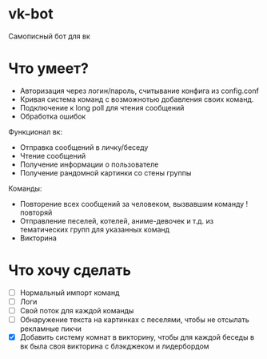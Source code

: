 # vk-bot
Самописный бот для вк

# Что умеет?

  - Авторизация через логин/пароль, считывание конфига из config.conf
  - Кривая система команд с возможнотью добавления своих команд.
  - Подключение к long poll для чтения сообщений
  - Обработка ошибок

Функционал вк:
  - Отправка сообщений в личку/беседу
  - Чтение сообщений
  - Получение информации о пользователе
  - Получение рандомной картинки со стены группы

Команды:
  - Повторение всех сообщений за человеком, вызвавшим команду !повторяй
  - Отправление песелей, котелей, аниме-девочек и т.д. из тематических групп для указанных команд
  - Викторина

# Что хочу сделать

- [ ] Нормальный импорт команд
- [ ] Логи
- [ ] Свой поток для каждой команды
- [ ] Обнаружение текста на картинках с песелями, чтобы не отсылать рекламные пикчи
- [x] Добавить систему комнат в викторину, чтобы для каждой беседы в вк была своя викторина с блэкджеком и лидербордом
